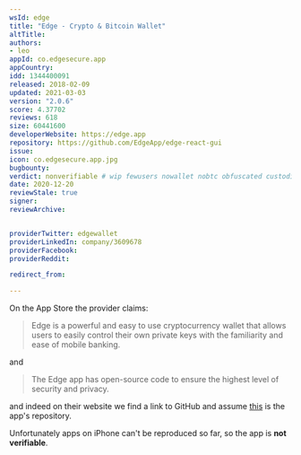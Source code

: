 ```yaml
---
wsId: edge
title: "Edge - Crypto & Bitcoin Wallet"
altTitle: 
authors:
- leo
appId: co.edgesecure.app
appCountry: 
idd: 1344400091
released: 2018-02-09
updated: 2021-03-03
version: "2.0.6"
score: 4.37702
reviews: 618
size: 60441600
developerWebsite: https://edge.app
repository: https://github.com/EdgeApp/edge-react-gui
issue: 
icon: co.edgesecure.app.jpg
bugbounty: 
verdict: nonverifiable # wip fewusers nowallet nobtc obfuscated custodial nosource nonverifiable reproducible bounty defunct
date: 2020-12-20
reviewStale: true
signer: 
reviewArchive:


providerTwitter: edgewallet
providerLinkedIn: company/3609678
providerFacebook: 
providerReddit: 

redirect_from:

---
```


On the App Store the provider claims:

> Edge is a powerful and easy to use cryptocurrency wallet that allows users to
  easily control their own private keys with the familiarity and ease of mobile banking. 

and

> The Edge app has open-source code to ensure the highest level of security and
  privacy.

and indeed on their website we find a link to GitHub and assume
[this](https://github.com/EdgeApp/edge-react-gui) is the app's repository.

Unfortunately apps on iPhone can't be reproduced so far, so the app is
**not verifiable**.
